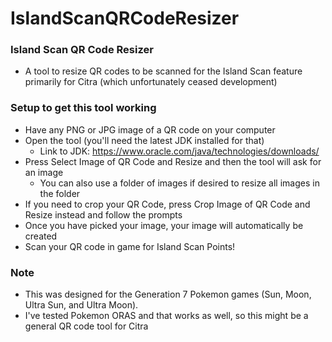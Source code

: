 # IslandScanQRCodeResizer

### Island Scan QR Code Resizer
* A tool to resize QR codes to be scanned for the Island Scan feature primarily for Citra (which unfortunately ceased development)
    
### Setup to get this tool working
* Have any PNG or JPG image of a QR code on your computer
* Open the tool (you'll need the latest JDK installed for that)
    * Link to JDK: https://www.oracle.com/java/technologies/downloads/
* Press Select Image of QR Code and Resize and then the tool will ask for an image
    * You can also use a folder of images if desired to resize all images in the folder
* If you need to crop your QR Code, press Crop Image of QR Code and Resize instead and follow the prompts
* Once you have picked your image, your image will automatically be created
* Scan your QR code in game for Island Scan Points!

### Note
* This was designed for the Generation 7 Pokemon games (Sun, Moon, Ultra Sun, and Ultra Moon).
* I've tested Pokemon ORAS and that works as well, so this might be a general QR code tool for Citra